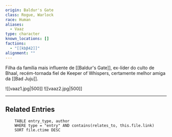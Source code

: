 ```yaml
---
origin: Baldur's Gate
class: Rogue, Warlock
race: Human
aliases:
  - Vaaz
type: character
known_locations: []
factions:
  - "[[kbβ42]]"
alignment: ""
---
```

Filha da família mais influente de [[Baldur's Gate]], ex-líder do culto de Bhaal, recém-tornada fiel de Keeper of Whispers, certamente melhor amiga da [[Bad Juju]].

![[vaaz1.jpg|500]]
![[vaaz2.jpg|500]]



---

<!-- DYNAMIC:related-entries -->

## Related Entries

```dataview
    TABLE entry_type, author
    WHERE type = "entry" AND contains(relates_to, this.file.link)
    SORT file.ctime DESC
```

<!-- /DYNAMIC -->